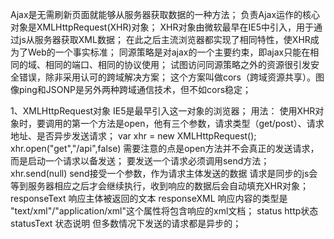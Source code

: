 Ajax是无需刷新页面就能够从服务器获取数据的一种方法；
  负责Ajax运作的核心对象是XMLHttpRequest(XHR)对象；
  XHR对象由微软最早在IE5中引入，用于通过js从服务器获取XML数据；
  在此之后主流浏览器都实现了相同特性，使XHR成为了Web的一个事实标准；
  同源策略是对ajax的一个主要约束，即ajax只能在相同的域、相同的端口、相同的协议使用；
  试图访问同源策略之外的资源很引发安全错误，除非采用认可的跨域解决方案；
  这个方案叫做cors（跨域资源共享）。图像ping和JSONP是另外两种跨域通信技术，但不如cors稳定；

1、XMLHttpRequest对象
  IE5是最早引入这一对象的浏览器；
  用法：
    使用XHR对象时，要调用的第一个方法是open，他有三个参数，请求类型（get/post）、请求地址、是否异步发送请求；
    var xhr = new XMLHttpRequest();
    xhr.open("get","/api",false)
    需要注意的点是open方法并不会真正的发送请求，而是启动一个请求以备发送；
    要发送一个请求必须调用send方法；
    xhr.send(null)
    send接受一个参数，作为请求主体发送的数据
    请求是同步的js会等到服务器相应之后才会继续执行，收到响应的数据后会自动填充XHR对象；
      responseText 响应主体被返回的文本
      responseXML 响应内容的类型是 "text/xml"/"application/xml"这个属性将包含响应的xml文档；
      status http状态
      statusText 状态说明
    但多数情况下发送的请求都是异步的；

